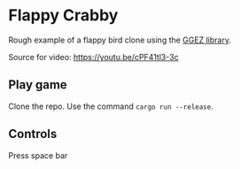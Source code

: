 # Flappy Crabby

Rough example of a flappy bird clone using the [GGEZ library](https://ggez.rs/).

Source for video: https://youtu.be/cPF41tl3-3c



## Play game

Clone the repo.
Use the command `cargo run --release`.

## Controls

Press space bar
